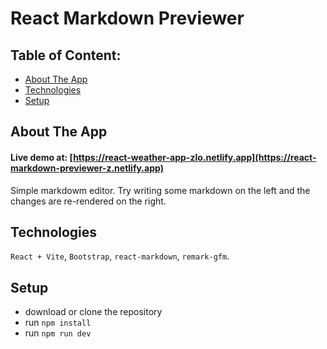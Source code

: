 # React Markdown Previewer</h1>

## Table of Content:

- [About The App](#about-the-app)
- [Technologies](#technologies)
- [Setup](#setup)

## About The App
#### Live demo at: [https://react-weather-app-zlo.netlify.app](https://react-markdown-previewer-z.netlify.app)
Simple markdowm editor. Try writing some markdown on the left and the changes are re-rendered on the right.

## Technologies
`React + Vite`, `Bootstrap`, `react-markdown`, `remark-gfm`.

## Setup
- download or clone the repository
- run `npm install`
- run `npm run dev`
